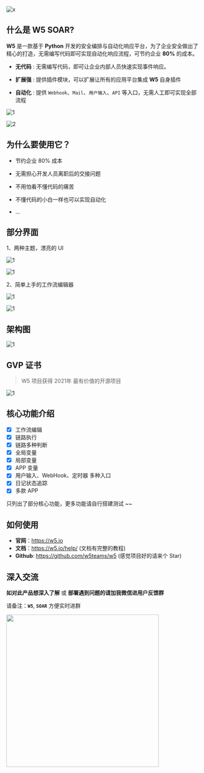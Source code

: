 ![x](./images/x.png)

## 什么是 W5 SOAR?

**W5** 是一款基于 **Python** 开发的安全编排与自动化响应平台，为了企业安全做出了精心的打造，无需编写代码即可实现自动化响应流程，可节约企业 **80%** 的成本。

- **无代码** : 无需编写代码，即可让企业内部人员快速实现事件响应。

- **扩展强** : 提供插件模块，可以扩展让所有的应用平台集成 **W5** 自身插件

- **自动化** : 提供 `Webhook`、`Mail`、`用户输入`、`API` 等入口，无需人工即可实现全部流程

![1](./images/1.png)

![2](./images/2.png)
 
## 为什么要使用它？

- 节约企业 80% 成本

- 无需担心开发人员离职后的交接问题

- 不用怕看不懂代码的痛苦

- 不懂代码的小白一样也可以实现自动化

- ...

## 部分界面

1、两种主题，漂亮的 UI

![1](./images/3.jpg)

![1](./images/4.jpg)

2、简单上手的工作流编辑器

![1](./images/5.jpg)

![1](./images/6.jpg)

## 架构图

![1](./images/jg.png)

## GVP 证书

> W5 项目获得 2021年 最有价值的开源项目

![1](./images/gvp.png)

## 核心功能介绍

- [x] 工作流编辑
- [x] 链路执行
- [x] 链路多种判断
- [x] 全局变量
- [x] 局部变量
- [x] APP 变量
- [x] 用户输入、WebHook、定时器 多种入口
- [x] 日记状态追踪
- [x] 多款 APP

只列出了部分核心功能，更多功能请自行搭建测试 ~~

## 如何使用

- **官网**：https://w5.io
- **文档**：https://w5.io/help/  (文档有完整的教程)
- **Github**: https://github.com/w5teams/w5 (感觉项目好的请来个 Star)

## 深入交流

**如对此产品想深入了解** 或 **部署遇到问题的请加我微信进用户反馈群**

请备注：**`W5`**, **`SOAR`** 方便实时进群

<img src="./images/wx.jpg" width="400">